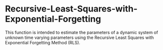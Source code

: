 # Recursive-Least-Squares-with-Exponential-Forgetting
This function is intended to estimate the parameters of a dynamic system of unknown time varying parameters using the Recursive Least Squares with Exponential Forgetting Method (RLS).
